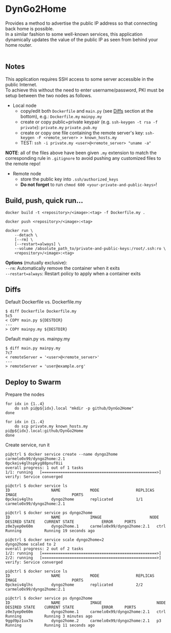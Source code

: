 # DynGo2Home
Provides a method to advertise the public IP address so that connecting back home is possible.</br>
In a similar fashion to some well-known services, this application dynamically updates the value of the public IP as seen from behind your home router.</br>
<br/>
## Notes
This application requires SSH access to some server accessible in the public Internet.<br/>
To achieve this without the need to enter username/password, PKI must be setup between the two nodes as follows.</br>
- Local node
  - copy/edit both `Dockerfile` and `main.py` (see [Diffs](#diffs) section at the bottom), e.g.: `Dockerfile.my` `mainpy.my`
  - create or copy public+private keypair (e.g. `ssh-keygen -t rsa -f private`): `private.my` `private.pub.my`
  - create or copy one file containing the remote server's key: `ssh-keygen -F <remote_server> > known_hosts.my`
  - TEST: `ssh -i private.my <user>@<remote_server> "uname -a"`

<b>NOTE</b>: all of the files above have been given `.my` extension to match the corresponding rule in `.gitignore` to avoid pushing any customized files to the remote repo!

- Remote node
  - store the public key into `.ssh/authorized_keys`
  - <b>Do not forget</b> to run `chmod 600 <your-private-and-public-keys>`!

## Build, push, quick run...
```
docker build -t <repository>/<image>:<tag> -f Dockerfile.my .

docker push <repository>/<image>:<tag>

docker run \
    --detach \
    [--rm] \
    [--restart=always] \
    --volume /absolute_path_to/private-and-public-keys:/root/.ssh:ro \
    <repository>/<image>:<tag>
```

<b>Options</b> (mutually exclusive):</br>
`--rm`: Automatically remove the container when it exits<br/>
`--restart=always`: Restart policy to apply when a container exits</br>

## <a name="diffs"></a>Diffs
Default Dockerfile vs. Dockerfile.my
```
$ diff Dockerfile Dockerfile.my
5c5
< COPY main.py ${DESTDIR}
---
> COPY mainpy.my ${DESTDIR}
```
Default main.py vs. mainpy.my
```
$ diff main.py mainpy.my
7c7
< remoteServer = '<user>@<remote_server>'
---
> remoteServer = 'user@example.org'
```

## Deploy to Swarm
Prepare the nodes
```
for idx in {1..4}
    do ssh pi@p${idx}.local "mkdir -p github/DynGo2Home"
done

for idx in {1..4}
    do scp private.my known_hosts.my pi@p${idx}.local:github/DynGo2Home 
done
```

Create service, run it
```
pi@ctrl $ docker service create --name dyngo2home carmelo0x99/dyngo2home:2.1
0pckeiv4glhspkyg88pnuf0ii
overall progress: 1 out of 1 tasks
1/1: running   [==================================================>]
verify: Service converged

pi@ctrl $ docker service ls
ID                  NAME             MODE                REPLICAS     IMAGE                        PORTS
0pckeiv4glhs        dyngo2home       replicated          1/1          carmelo0x99/dyngo2home:2.1

pi@ctrl $ docker service ps dyngo2home
ID                  NAME             IMAGE                     NODE   DESIRED STATE    CURRENT STATE            ERROR     PORTS
z0e3yep0e60m        dyngo2home.1     carmelo0x99/dyngo2home:2.1   ctrl   Running          Running 19 seconds ago

pi@ctrl $ docker service scale dyngo2home=2
dyngo2home scaled to 2
overall progress: 2 out of 2 tasks
1/2: running   [==================================================>]
2/2: running   [==================================================>]
verify: Service converged

pi@ctrl $ docker service ls
ID                  NAME             MODE                REPLICAS     IMAGE                        PORTS
0pckeiv4glhs        dyngo2home       replicated          2/2          carmelo0x99/dyngo2home:2.1

pi@ctrl $ docker service ps dyngo2home
ID                  NAME             IMAGE                        NODE   DESIRED STATE    CURRENT STATE            ERROR     PORTS
z0e3yep0e60m        dyngo2home.1     carmelo0x99/dyngo2home:2.1   ctrl   Running          Running 3 minutes ago
9ggd9pz1ux7m        dyngo2home.2     carmelo0x99/dyngo2home:2.1   p3     Running          Running 11 seconds ago
```

